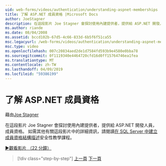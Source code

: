 ```yaml
---
uid: web-forms/videos/authentication/understanding-aspnet-memberships
title: 了解 ASP.NET 成員資格 |Microsoft Docs
author: JoeStagner
description: 在這段影片 Joe Stagner 會探討使用內建提供者，提供給 ASP.NET 開發人員，成員資格。 如需有關此...
ms.author: riande
ms.date: 08/04/2008
ms.assetid: bccd102b-67d5-4c66-833d-6b5f6f51ca55
msc.legacyurl: /web-forms/videos/authentication/understanding-aspnet-memberships
msc.type: video
ms.openlocfilehash: 007c20834aed2de1d7584fd593b9e4580e0bba78
ms.sourcegitcommit: 0f1119340e4464720cfd16d0ff15764746ea1fea
ms.translationtype: MT
ms.contentlocale: zh-TW
ms.lasthandoff: 04/09/2019
ms.locfileid: "59386199"
---
```

# <a name="understanding-aspnet-memberships"></a>了解 ASP.NET 成員資格

藉由[Joe Stagner](https://github.com/JoeStagner)

在這段影片 Joe Stagner 會探討使用內建提供者，提供給 ASP.NET 開發人員，成員資格。 如需其他有關這段影片中的詳細資訊，請閱讀[在 SQL Server 中建立成員資格結構描述](../../overview/older-versions-security/membership/creating-the-membership-schema-in-sql-server-vb.md)安全性教學課程。

[&#9654;觀看影片 （22 分鐘）](https://channel9.msdn.com/Blogs/ASP-NET-Site-Videos/understanding-aspnet-memberships)

> [!div class="step-by-step"]
> [上一頁](use-custom-principal-objects.md)
> [下一頁](configuring-sql-to-work-with-membership-schemas.md)
